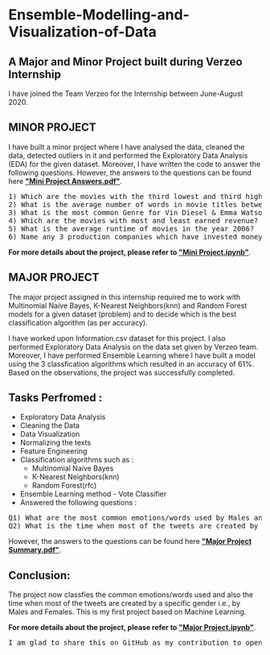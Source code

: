 # Ensemble-Modelling-and-Visualization-of-Data
## A Major and Minor Project built during Verzeo Internship

I have joined the Team Verzeo for the Internship between June-August 2020. 

## MINOR PROJECT

I have built a minor project where I have analysed the data, cleaned the data, detected outliers in it and performed the Exploratory Data Analysis (EDA) for the given dataset. Moreover, I have written the code to answer the following questions. However, the answers to the questions can be found here [**"Mini Project Answers.pdf"**][1].

<pre>
1) Which are the movies with the third lowest and third highest budget?
2) What is the average number of words in movie titles between the year 2000-2005?
3) What is the most common Genre for Vin Diesel & Emma Watson movies?
4) Which are the movies with most and least earned revenue?
5) What is the average runtime of movies in the year 2006?
6) Name any 3 production companies which have invested money in worse revenue movies?
</pre>

**For more details about the project, please refer to [**"Mini Project.ipynb"**][2]**.

[1]: https://github.com/anirudhjak06/Ensemble-Modelling-and-Visualization-of-Data/blob/main/ML-MINI-PROJECT/Mini%20Project%20Answers.pdf "Title"

[2]: https://github.com/anirudhjak06/Ensemble-Modelling-and-Visualization-of-Data/blob/main/ML-MINI-PROJECT/ML-MINOR-JUNE.ipynb "Title"

## MAJOR PROJECT

The major project assigned in this internship required me to work with Multinomial Naive Bayes, K-Nearest Neighbors(knn) and Random Forest models for a given dataset (problem) and to decide which is the best classification algorithm (as per accuracy).

I have worked upon Information.csv dataset for this project. I also performed Exploratory Data Analysis on the data set given by Verzeo team. Moreover, I have performed Ensemble Learning where I have built a model using the 3 classfication algorithms which resulted in an accuracy of 61%.
Based on the observations, the project was successfully completed. 

## Tasks Perfromed :

- Exploratory Data Analysis
- Cleaning the Data
- Data Visualization
- Normalizing the texts
- Feature Engineering
- Classification algorithms such as :
  - Multinomial Naive Bayes
  - K-Nearest Neighbors(knn)
  - Random Forest(rfc)
- Ensemble Learning method - Vote Classifier
- Answered the following questions :
<pre>
Q1) What are the most common emotions/words used by Males and Females?
Q2) What is the time when most of the tweets are created by Males and Females?
</pre>

However, the answers to the questions can be found here [**"Major Project Summary.pdf"**][3].

## Conclusion:
The project now classfies the common emotions/words used and also the time when most of the tweets are created by a specific gender i.e., by Males and Females.
This is my first project based on Machine Learning. 

**For more details about the project, please refer to [**"Major Project.ipynb"**][4]**.

[3]: https://github.com/anirudhjak06/Ensemble-Modelling-and-Visualization-of-Data/blob/main/ML-MAJOR-PROJECT/MAJOR%20PROJECT-SUMMARY.pdf "Title"

[4]: https://github.com/anirudhjak06/Ensemble-Modelling-and-Visualization-of-Data/blob/main/ML-MAJOR-PROJECT/ML-MAJOR-JUNE-ML062B3-PROJECT.ipynb "Title"


<pre>I am glad to share this on GitHub as my contribution to open source.</pre>